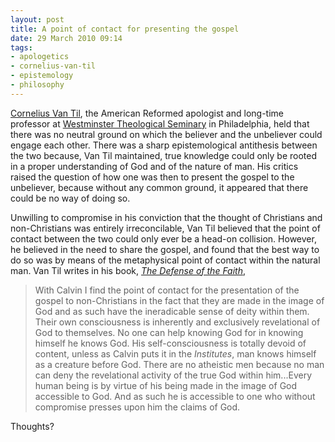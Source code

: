 ```yaml
---
layout: post
title: A point of contact for presenting the gospel
date: 29 March 2010 09:14
tags:
- apologetics
- cornelius-van-til
- epistemology
- philosophy
---
```

<p><a href="http://en.wikipedia.org/wiki/Cornelius_Van_Til">Cornelius Van Til</a>, the American Reformed apologist and long-time professor at <a href="http://www.wts.edu">Westminster Theological Seminary</a> in Philadelphia, held that there was no neutral ground on which the believer and the unbeliever could engage each other. There was a sharp epistemological antithesis between the two because, Van Til maintained, true knowledge could only be rooted in a proper understanding of God and of the nature of man. His critics raised the question of how one was then to present the gospel to the unbeliever, because without any common ground, it appeared that there could be no way of doing so.</p>
<p>Unwilling to compromise in his conviction that the thought of Christians and non-Christians was entirely irreconcilable, Van Til believed that the point of contact between the two could only ever be a head-on collision. However, he believed in the need to share the gospel, and found that the best way to do so was by means of the metaphysical point of contact within the natural man. Van Til writes in his book, <a href="http://www.amazon.com/Defense-Faith-Cornelius-Van-Til/dp/0875526446/ref=sr_1_1?ie=UTF8&amp;s=books&amp;qid=1269872967&amp;sr=8-1"><em>The Defense of the Faith</em></a>,</p>
<blockquote>
With Calvin I find the point of contact for the presentation of the gospel to non-Christians in the fact that they are made in the image of God and as such have the ineradicable sense of deity within them. Their own consciousness is inherently and exclusively revelational of God to themselves. No one can help knowing God for in knowing himself he knows God. His self-consciousness is totally devoid of content, unless as Calvin puts it in the <em>Institutes</em>, man knows himself as a creature before God. There are no atheistic men because no man can deny the revelational activity of the true God within him...Every human being is by virtue of his being made in the image of God accessible to God. And as such he is accessible to one who without compromise presses upon him the claims of God.
</blockquote>

Thoughts?
